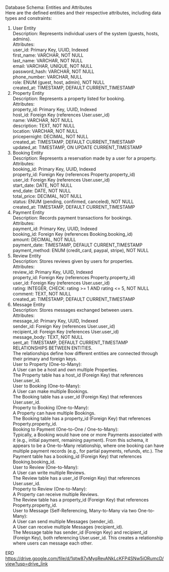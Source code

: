 Database Schema: Entities and Attributes<br/>
Here are the defined entities and their respective attributes, including data types and constraints:<br/>
1. User Entity<br/>
Description: Represents individual users of the system (guests, hosts, admins).<br/>
Attributes:<br/>
user_id: Primary Key, UUID, Indexed<br/>
first_name: VARCHAR, NOT NULL<br/>
last_name: VARCHAR, NOT NULL<br/>
email: VARCHAR, UNIQUE, NOT NULL<br/>
password_hash: VARCHAR, NOT NULL<br/>
phone_number: VARCHAR, NULL<br/>
role: ENUM (guest, host, admin), NOT NULL<br/>
created_at: TIMESTAMP, DEFAULT CURRENT_TIMESTAMP<br/>
2. Property Entity<br/>
Description: Represents a property listed for booking.<br/>
Attributes:<br/>
property_id: Primary Key, UUID, Indexed<br/>
host_id: Foreign Key (references User.user_id)<br/>
name: VARCHAR, NOT NULL<br/>
description: TEXT, NOT NULL<br/>
location: VARCHAR, NOT NULL<br/>
pricepernight: DECIMAL, NOT NULL<br/>
created_at: TIMESTAMP, DEFAULT CURRENT_TIMESTAMP<br/>
updated_at: TIMESTAMP, ON UPDATE CURRENT_TIMESTAMP<br/>
3. Booking Entity<br/>
Description: Represents a reservation made by a user for a property.<br/>
Attributes:<br/>
booking_id: Primary Key, UUID, Indexed<br/>
property_id: Foreign Key (references Property.property_id)<br/>
user_id: Foreign Key (references User.user_id)<br/>
start_date: DATE, NOT NULL<br/>
end_date: DATE, NOT NULL<br/>
total_price: DECIMAL, NOT NULL<br/>
status: ENUM (pending, confirmed, canceled), NOT NULL<br/>
created_at: TIMESTAMP, DEFAULT CURRENT_TIMESTAMP<br/>
4. Payment Entity<br/>
Description: Records payment transactions for bookings.<br/>
Attributes:<br/>
payment_id: Primary Key, UUID, Indexed<br/>
booking_id: Foreign Key (references Booking.booking_id)<br/>
amount: DECIMAL, NOT NULL<br/>
payment_date: TIMESTAMP, DEFAULT CURRENT_TIMESTAMP<br/>
payment_method: ENUM (credit_card, paypal, stripe), NOT NULL<br/>
5. Review Entity<br/>
Description: Stores reviews given by users for properties.<br/>
Attributes:<br/>
review_id: Primary Key, UUID, Indexed<br/>
property_id: Foreign Key (references Property.property_id)<br/>
user_id: Foreign Key (references User.user_id)<br/>
rating: INTEGER, CHECK: rating >= 1 AND rating <= 5, NOT NULL<br/>
comment: TEXT, NOT NULL<br/>
created_at: TIMESTAMP, DEFAULT CURRENT_TIMESTAMP<br/>
6. Message Entity<br/>
Description: Stores messages exchanged between users.<br/>
Attributes:<br/>
message_id: Primary Key, UUID, Indexed<br/>
sender_id: Foreign Key (references User.user_id)<br/>
recipient_id: Foreign Key (references User.user_id)<br/>
message_body: TEXT, NOT NULL<br/>
sent_at: TIMESTAMP, DEFAULT CURRENT_TIMESTAMP<br/>
RELATIONSHIPS BETWEEN ENTITIES.<br/>
The relationships define how different entities are connected through their primary and foreign keys.<br/>
User to Property (One-to-Many):<br/>
A User can be a host and own multiple Properties.<br/>
The Property table has a host_id (Foreign Key) that references User.user_id.<br/>
User to Booking (One-to-Many):<br/>
A User can make multiple Bookings.<br/>
The Booking table has a user_id (Foreign Key) that references User.user_id.<br/>
Property to Booking (One-to-Many):<br/>
A Property can have multiple Bookings.<br/>
The Booking table has a property_id (Foreign Key) that references Property.property_id.<br/>
Booking to Payment (One-to-One / One-to-Many):<br/>
Typically, a Booking would have one or more Payments associated with it (e.g., initial payment, remaining payment). From this schema, it appears to be a One-to-Many relationship, where one booking can have multiple payment records (e.g., for partial payments, refunds, etc.).
The Payment table has a booking_id (Foreign Key) that references Booking.booking_id.<br/>
User to Review (One-to-Many):<br/>
A User can write multiple Reviews.<br/>
The Review table has a user_id (Foreign Key) that references User.user_id.<br/>
Property to Review (One-to-Many):<br/>
A Property can receive multiple Reviews.<br/>
The Review table has a property_id (Foreign Key) that references Property.property_id.<br/>
User to Message (Self-Referencing, Many-to-Many via two One-to-Many):<br/>
A User can send multiple Messages (sender_id).<br/>
A User can receive multiple Messages (recipient_id).<br/>
The Message table has sender_id (Foreign Key) and recipient_id (Foreign Key), both referencing User.user_id. This creates a relationship where users can message each other.<br/>

ERD <br/>
https://drive.google.com/file/d/1qtw87yMyqRevANkLcKFP4SNw5iORumcD/view?usp=drive_link
